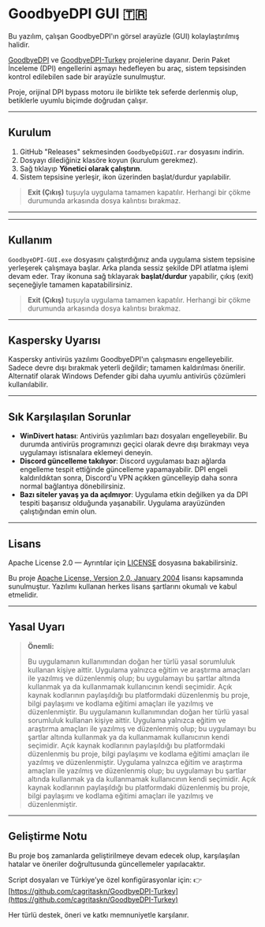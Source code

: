 # GoodbyeDPI GUI 🇹🇷

Bu yazılım, çalışan GoodbyeDPI'ın görsel arayüzle (GUI) kolaylaştırılmış halidir.

[GoodbyeDPI](https://github.com/ValdikSS/GoodbyeDPI) ve [GoodbyeDPI-Turkey](https://github.com/cagritaskn/GoodbyeDPI-Turkey) projelerine dayanır. Derin Paket İnceleme (DPI) engellerini aşmayı hedefleyen bu araç, sistem tepsisinden kontrol edilebilen sade bir arayüzle sunulmuştur.

Proje, orijinal DPI bypass motoru ile birlikte tek seferde derlenmiş olup, betiklerle uyumlu biçimde doğrudan çalışır.



---

## Kurulum

1. GitHub "Releases" sekmesinden `GoodbyeDpiGUI.rar` dosyasını indirin.
2. Dosyayı dilediğiniz klasöre koyun (kurulum gerekmez).
3. Sağ tıklayıp **Yönetici olarak çalıştırın**.
4. Sistem tepsisine yerleşir, ikon üzerinden başlat/durdur yapılabilir.


> **Exit (Çıkış)** tuşuyla uygulama tamamen kapatılır. Herhangi bir çökme durumunda arkasında dosya kalıntısı bırakmaz.

---

---





## Kullanım

`GoodbyeDPI-GUI.exe` dosyasını çalıştırdığınız anda uygulama sistem tepsisine yerleşerek çalışmaya başlar. Arka planda sessiz şekilde DPI atlatma işlemi devam eder. Tray ikonuna sağ tıklayarak **başlat/durdur** yapabilir, çıkış (exit) seçeneğiyle tamamen kapatabilirsiniz.

> **Exit (Çıkış)** tuşuyla uygulama tamamen kapatılır. Herhangi bir çökme durumunda arkasında dosya kalıntısı bırakmaz.

---

## Kaspersky Uyarısı

Kaspersky antivirüs yazılımı GoodbyeDPI'ın çalışmasını engelleyebilir. Sadece devre dışı bırakmak yeterli değildir; tamamen kaldırılması önerilir. Alternatif olarak Windows Defender gibi daha uyumlu antivirüs çözümleri kullanılabilir.

---

## Sık Karşılaşılan Sorunlar

- **WinDivert hatası**: Antivirüs yazılımları bazı dosyaları engelleyebilir. Bu durumda antivirüs programınızı geçici olarak devre dışı bırakmayı veya uygulamayı istisnalara eklemeyi deneyin.
- **Discord güncelleme takılıyor**: Discord uygulaması bazı ağlarda engelleme tespit ettiğinde güncelleme yapamayabilir. DPI engeli kaldırıldıktan sonra, Discord'u VPN açıkken güncelleyip daha sonra normal bağlantıya dönebilirsiniz.
- **Bazı siteler yavaş ya da açılmıyor**: Uygulama etkin değilken ya da DPI tespiti başarısız olduğunda yaşanabilir. Uygulama arayüzünden çalıştığından emin olun.

---

## Lisans

Apache License 2.0 — Ayrıntılar için [LICENSE](./LICENSE) dosyasına bakabilirsiniz.

Bu proje [Apache License, Version 2.0, January 2004](http://www.apache.org/licenses/) lisansı kapsamında sunulmuştur. Yazılımı kullanan herkes lisans şartlarını okumalı ve kabul etmelidir.

---

## Yasal Uyarı

> **Önemli:**
> 
> Bu uygulamanın kullanımından doğan her türlü yasal sorumluluk kullanan kişiye aittir. Uygulama yalnızca eğitim ve araştırma amaçları ile yazılmış ve düzenlenmiş olup; bu uygulamayı bu şartlar altında kullanmak ya da kullanmamak kullanıcının kendi seçimidir. Açık kaynak kodlarının paylaşıldığı bu platformdaki düzenlenmiş bu proje, bilgi paylaşımı ve kodlama eğitimi amaçları ile yazılmış ve düzenlenmiştir.
> Bu uygulamanın kullanımından doğan her türlü yasal sorumluluk kullanan kişiye aittir. Uygulama yalnızca eğitim ve araştırma amaçları ile yazılmış ve düzenlenmiş olup; bu uygulamayı bu şartlar altında kullanmak ya da kullanmamak kullanıcının kendi seçimidir. Açık kaynak kodlarının paylaşıldığı bu platformdaki düzenlenmiş bu proje, bilgi paylaşımı ve kodlama eğitimi amaçları ile yazılmış ve düzenlenmiştir. Uygulama yalnızca eğitim ve araştırma amaçları ile yazılmış ve düzenlenmiş olup; bu uygulamayı bu şartlar altında kullanmak ya da kullanmamak kullanıcının kendi seçimidir. Açık kaynak kodlarının paylaşıldığı bu platformdaki düzenlenmiş bu proje, bilgi paylaşımı ve kodlama eğitimi amaçları ile yazılmış ve düzenlenmiştir.

---

## Geliştirme Notu

Bu proje boş zamanlarda geliştirilmeye devam edecek olup, karşılaşılan hatalar ve öneriler doğrultusunda güncellemeler yapılacaktır.

Script dosyaları ve Türkiye’ye özel konfigürasyonlar için:
👉 [https://github.com/cagritaskn/GoodbyeDPI-Turkey](https://github.com/cagritaskn/GoodbyeDPI-Turkey)

Her türlü destek, öneri ve katkı memnuniyetle karşılanır.

